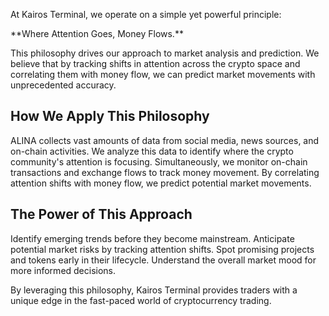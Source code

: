 
At Kairos Terminal, we operate on a simple yet powerful principle:

<Note>
  **Where Attention Goes, Money Flows.**
</Note>

This philosophy drives our approach to market analysis and prediction. We believe that by tracking shifts in attention across the crypto space and correlating them with money flow, we can predict market movements with unprecedented accuracy.

## How We Apply This Philosophy

<Steps>
  <Step title="Data Collection">
    ALINA collects vast amounts of data from social media, news sources, and on-chain activities.
  </Step>
  <Step title="Attention Analysis">
    We analyze this data to identify where the crypto community's attention is focusing.
  </Step>
  <Step title="Money Flow Tracking">
    Simultaneously, we monitor on-chain transactions and exchange flows to track money movement.
  </Step>
  <Step title="Correlation and Prediction">
    By correlating attention shifts with money flow, we predict potential market movements.
  </Step>
</Steps>

## The Power of This Approach

<CardGroup cols={2}>
  <Card title="Early Trend Detection" icon="binoculars">
    Identify emerging trends before they become mainstream.
  </Card>
  <Card title="Risk Mitigation" icon="shield-check">
    Anticipate potential market risks by tracking attention shifts.
  </Card>
  <Card title="Opportunity Identification" icon="lightbulb">
    Spot promising projects and tokens early in their lifecycle.
  </Card>
  <Card title="Market Sentiment Gauge" icon="face-smile">
    Understand the overall market mood for more informed decisions.
  </Card>
</CardGroup>

By leveraging this philosophy, Kairos Terminal provides traders with a unique edge in the fast-paced world of cryptocurrency trading.